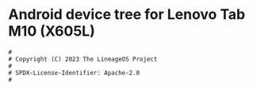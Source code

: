 # Android device tree for Lenovo Tab M10 (X605L)

```
#
# Copyright (C) 2023 The LineageOS Project
#
# SPDX-License-Identifier: Apache-2.0
#
```
